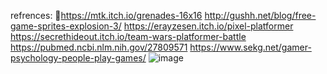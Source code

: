 refrences:
https://mtk.itch.io/grenades-16x16
http://gushh.net/blog/free-game-sprites-explosion-3/
https://erayzesen.itch.io/pixel-platformer
https://secrethideout.itch.io/team-wars-platformer-battle
https://pubmed.ncbi.nlm.nih.gov/27809571
https://www.sekg.net/gamer-psychology-people-play-games/
![image](https://github.com/NamanVerma55/pygame-Shooter/assets/111625927/95866f73-0500-4053-acc3-c8e0c6c2bbd6)

